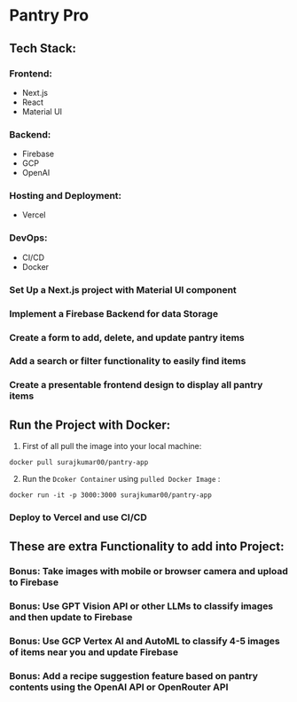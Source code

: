 # Pantry Pro

## Tech Stack:

### Frontend:
- Next.js
- React
- Material UI

### Backend:
- Firebase
- GCP
- OpenAI

### Hosting and Deployment:
- Vercel

### DevOps:
- CI/CD
- Docker


### Set Up a Next.js project with Material UI component

### Implement a Firebase Backend for data Storage

### Create a form to add, delete, and update pantry items

### Add a search or filter functionality to easily find items

### Create a presentable frontend design to display all pantry items

## Run the Project with Docker:

1. First of all pull the image into your local machine:

```docker
docker pull surajkumar00/pantry-app
```
2. Run the `Dcoker Container` using `pulled Docker Image` :
```docker
docker run -it -p 3000:3000 surajkumar00/pantry-app
```




### Deploy to Vercel and use CI/CD



## These are extra Functionality to add into Project:

### Bonus: Take images with mobile or browser camera and upload to Firebase

### Bonus: Use GPT Vision API or other LLMs to classify images and then update to Firebase

### Bonus: Use GCP Vertex AI and AutoML to classify 4-5 images of items near you and update Firebase

### Bonus: Add a recipe suggestion feature based on pantry contents using the OpenAI API or OpenRouter API



